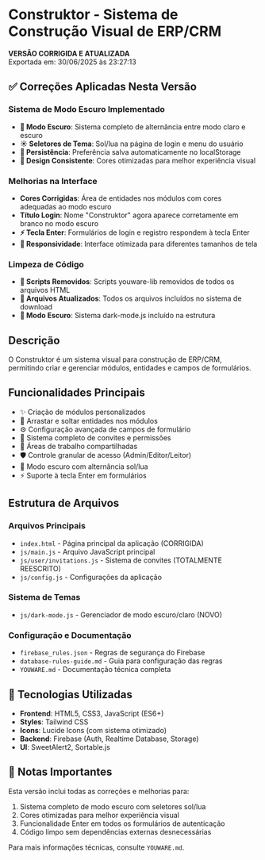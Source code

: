 # Construktor - Sistema de Construção Visual de ERP/CRM

**VERSÃO CORRIGIDA E ATUALIZADA**  
Exportada em: 30/06/2025 às 23:27:13

## ✅ Correções Aplicadas Nesta Versão

### Sistema de Modo Escuro Implementado
- **🌙 Modo Escuro**: Sistema completo de alternância entre modo claro e escuro
- **☀️ Seletores de Tema**: Sol/lua na página de login e menu do usuário
- **💾 Persistência**: Preferência salva automaticamente no localStorage
- **🎨 Design Consistente**: Cores otimizadas para melhor experiência visual

### Melhorias na Interface
- **Cores Corrigidas**: Área de entidades nos módulos com cores adequadas ao modo escuro
- **Título Login**: Nome "Construktor" agora aparece corretamente em branco no modo escuro
- **⚡ Tecla Enter**: Formulários de login e registro respondem à tecla Enter
- **📱 Responsividade**: Interface otimizada para diferentes tamanhos de tela

### Limpeza de Código
- **🧹 Scripts Removidos**: Scripts youware-lib removidos de todos os arquivos HTML
- **📁 Arquivos Atualizados**: Todos os arquivos incluídos no sistema de download
- **🔧 Modo Escuro**: Sistema dark-mode.js incluído na estrutura

## Descrição
O Construktor é um sistema visual para construção de ERP/CRM, permitindo criar e gerenciar módulos, entidades e campos de formulários.

## Funcionalidades Principais
- ✨ Criação de módulos personalizados
- 🎯 Arrastar e soltar entidades nos módulos
- ⚙️ Configuração avançada de campos de formulário
- 👥 Sistema completo de convites e permissões
- 🔄 Áreas de trabalho compartilhadas
- 🛡️ Controle granular de acesso (Admin/Editor/Leitor)
- 🌙 Modo escuro com alternância sol/lua
- ⚡ Suporte à tecla Enter em formulários

## Estrutura de Arquivos
### Arquivos Principais
- `index.html` - Página principal da aplicação (CORRIGIDA)
- `js/main.js` - Arquivo JavaScript principal
- `js/user/invitations.js` - Sistema de convites (TOTALMENTE REESCRITO)
- `js/config.js` - Configurações da aplicação

### Sistema de Temas
- `js/dark-mode.js` - Gerenciador de modo escuro/claro (NOVO)

### Configuração e Documentação
- `firebase_rules.json` - Regras de segurança do Firebase
- `database-rules-guide.md` - Guia para configuração das regras
- `YOUWARE.md` - Documentação técnica completa

## 🔧 Tecnologias Utilizadas
- **Frontend**: HTML5, CSS3, JavaScript (ES6+)
- **Styles**: Tailwind CSS
- **Icons**: Lucide Icons (com sistema otimizado)
- **Backend**: Firebase (Auth, Realtime Database, Storage)
- **UI**: SweetAlert2, Sortable.js

## 📝 Notas Importantes
Esta versão inclui todas as correções e melhorias para:
1. Sistema completo de modo escuro com seletores sol/lua
2. Cores otimizadas para melhor experiência visual
3. Funcionalidade Enter em todos os formulários de autenticação
4. Código limpo sem dependências externas desnecessárias

Para mais informações técnicas, consulte `YOUWARE.md`.
